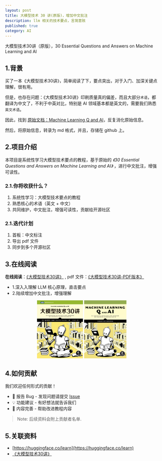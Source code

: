```yaml
---
layout: post
title: 大模型技术 30 讲(原版)，增加中文批注
description: llm 相关的技术要点，言简意赅
published: true
category: AI
---
```


大模型技术30讲（原版），30 Essential Questions and Answers on Machine Learning and AI

## 1.背景

买了一本《大模型技术30讲》，简单阅读了下，要点突出，对于入门、加深关键点理解，很有用。

但是，也存在问题：《大模型技术30讲》印刷质量真的偏差，而且大部分`术语`，都翻译为中文了，不利于中英对比，特别是 AI 领域基本都是英文的，需要我们熟悉`英文术语`。


因此，找到 [原始文档：Machine Learning Q and AI](https://sebastianraschka.com/books/ml-q-and-ai/)，反复消化原始信息。

然后，将原始信息，转录为 md 格式，并且，存储在 github 上。


## 2.项目介绍

本项目是系统性学习大模型技术要点的教程，基于原始的 *《30 Essential Questions and Answers on Machine Learning and AI》* ，进行中文批注，增强可读性。


### 2.1.你将收获什么？

1. 系统性学习：大模型技术要点的教程
2. 熟悉核心的术语（英文 + 中文）
3. 共同维护，中文批注，增强可读性，贡献给开源社区

### 2.1.迭代计划

1. 首板：中文标注
2. 导出 pdf 文件
3. 同步到多个开源社区



## 3.在线阅读



**在线阅读**：[《大模型技术30讲》](https://ningg.top/Machine-Learning-Q-and-AI/) , pdf 文件：[《大模型技术30讲-PDF版本》](https://ningg.top/Machine-Learning-Q-and-AI/pdf/大模型技术30讲(英文&中文批注)_LLM_30_Essential_Lectures_AI.pdf)

* 1.深入入理解 LLM 核心原理，直击要点
* 2.陆续增加中文批注，增强理解

<div align='center'>
    <img src="/images/llm/2023-ml-ai-beyond-cn.jpg"  width="30%">
    <img src="/images/llm/2023-ml-ai-beyond.jpg"  width="27.65%">
</div>


## 4.如何贡献   

我们欢迎任何形式的贡献！

- 🐛 报告 Bug - 发现问题请提交 [Issue](https://github.com/ningg/Machine-Learning-Q-and-AI/issues)
- 💡 功能建议 - 有好想法就告诉我们
- 📝 内容完善 - 帮助改进教程内容

> Note: 后续资料会附上贡献者名单.






## 5.关联资料

* [https://huggingface.co/learn](https://huggingface.co/learn)
* [《大模型技术30讲》](https://ningg.top/Machine-Learning-Q-and-AI/)


































[NingG]:    http://ningg.github.io  "NingG"










